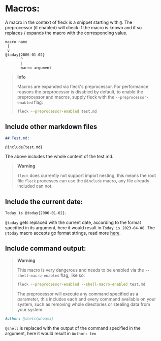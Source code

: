 # Macros:

A macro in the context of fleck is a snippet starting with `@`.
The preprocessor (if enabled) will check if the macro is known and if so replaces / expands the macro with the corresponding value.

```text
macro name
 |
 v
@today{2006-01-02}
       ^
       |
       macro argument
```

> **Info**
>
> Macros are expanded via fleck's preprocessor. For performance reasons the preprocessor is disabled by default, to enable the preprocessor and macros, supply fleck with the `--preprocessor-enabled` flag:
>
> ```bash
> fleck --preprocessor-enabled test.md
> ```

## Include other markdown files

```markdown
## Test.md:

@include{test.md}
```

The above includes the whole content of the test.md.

> **Warning**
>
> `fleck` does currently not support import nesting, this means the root file `fleck` processes can use the `@include` macro, any file already included can not.

## Include the current date:

```markdown
Today is @today{2006-01-02}.
```

`@today` gets replaced with the current date, according to the format specified in its argument, here it would result in `Today is 2023-04-08`.
The `@today` macro accepts go format strings, read more [here](https://www.digitalocean.com/community/tutorials/how-to-use-dates-and-times-in-go).

## Include command output:

> **Warning**
>
> This macro is very dangerous and needs to be enabled via the `--shell-macro-enabled` flag, like so:
>
> ```bash
> fleck --preprocessor-enabled --shell-macro-enabled test.md
> ```
>
> The preprocessor will execute any command specified as a parameter, this includes each and every command available on your system, such as removing whole directories or stealing data from your system.

```markdown
Author: @shell{whoami}
```

`@shell` is replaced with the output of the command specified in the argument, here it would result in `Author: teo`
